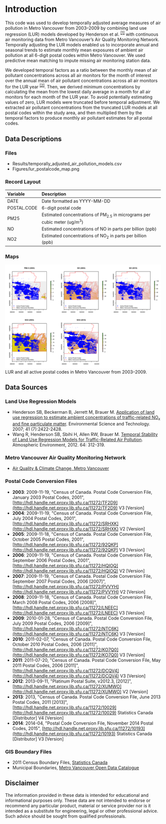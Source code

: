 # Introduction

This code was used to develop temporally adjusted average measures of air pollution in Metro Vancouver from 2003–2009 by combining land use regression (LUR) models developed by Henderson et al. <sup>[[1]](https://pubs.acs.org/doi/abs/10.1021/es0606780)</sup> with continuous air monitoring data from Metro Vancouver’s Air Quality Monitoring Network. Temporally adjusting the LUR models enabled us to incorporate annual and seasonal trends to estimate monthly mean exposures of ambient air pollution at all 6-digit postal codes within Metro Vancouver. We used predictive mean matching to impute missing air monitoring station data.

We developed temporal factors as a ratio between the monthly mean of air pollutant concentrations across all air monitors for the month of interest over the annual mean of air pollutant concentrations across all air monitors for the LUR year <sup>[[2]](https://ehp.niehs.nih.gov/1408700/)</sup>. Then, we derived minimum concentrations by calculating the mean from the lowest daily average in a month for all air monitors for each month of the LUR year. To avoid potentially estimating values of zero, LUR models were truncated before temporal adjustment. We extracted air pollutant concentrations from the truncated LUR models at all postal codes within the study area, and then multiplied them by the temporal factors to produce monthly air pollutant estimates for all postal codes.

## Data Descriptions

### Files
- Results/temporally_adjusted_air_pollution_models.csv
- Figures/lur_postalcode_map.png

### Record Layout

| Variable | Description |
|:--|:--|
| DATE | Date formatted as YYYY-MM-DD |
| POSTAL.CODE | 6-digit postal code |
| PM25 | Estimated concentrations of PM<sub>2.5</sub> in micrograms per cubic meter (ug/m<sup>3</sup>) |
| NO | Estimated concentrations of NO in parts per billion (ppb) |
| NO2 | Estimated concentrations of NO<sub>2</sub> in parts per billion (ppb) |

### Maps

![LUR and all active postal codes in Metro Vancouver from 2003–2009.](Figures/lur_postalcode_map.png "LUR and All Active Postal Codes in Metro Vancouver from 2003–2009")
LUR and all active postal codes in Metro Vancouver from 2003–2009.

## Data Sources

### Land Use Regression Models

- Henderson SB, Beckerman B, Jerrett M, Brauer M.  [Application of land use regression to estimate ambient concentrations of traffic-related NO<sub>x</sub> and fine particulate matter](https://pubs.acs.org/doi/abs/10.1021/es0606780).  Environmental Science and Technology. 2007; 41 (7):2422-2428.
- Wang R, Henderson SB, Sbihi H, Allen RW, Brauer M. [Temporal Stability of Land Use Regression Models for Traffic-Related Air Pollution](https://www.sciencedirect.com/science/article/pii/S1352231012009272?via%3Dihub). Atmospheric Environment, 2012. 64: 312-319.

### Metro Vancouver Air Quality Monitoring Network
- [Air Quality & Climate Change, Metro Vancouver](http://www.metrovancouver.org/air)

### Postal Code Conversion Files
- **2003**: 2009-11-19, "Census of Canada. Postal Code Conversion File, January 2003 Postal Codes, 2001", [http://hdl.handle.net.proxy.lib.sfu.ca/11272/TF2D9](http://hdl.handle.net.proxy.lib.sfu.ca/11272/TF2D9) V3 [Version]
- **2004**: 2009-11-19, "Census of Canada. Postal Code Conversion File, July 2004 Postal Codes, 2001", [http://hdl.handle.net.proxy.lib.sfu.ca/11272/SRHXK](http://hdl.handle.net.proxy.lib.sfu.ca/11272/SRHXK) V2 [Version]
- **2005**: 2009-11-18, "Census of Canada. Postal Code Conversion File, October 2005 Postal Codes, 2001", [http://hdl.handle.net.proxy.lib.sfu.ca/11272/92QKP](http://hdl.handle.net.proxy.lib.sfu.ca/11272/92QKP) V3 [Version]
- **2006**: 2009-11-19, "Census of Canada. Postal Code Conversion File, September 2006 Postal Codes, 2001", [http://hdl.handle.net.proxy.lib.sfu.ca/11272/HQIOQ](http://hdl.handle.net.proxy.lib.sfu.ca/11272/HQIOQ) V2 [Version]
- **2007**: 2009-11-19, "Census of Canada. Postal Code Conversion File, September 2007 Postal Codes, 2006 [2007]", [http://hdl.handle.net.proxy.lib.sfu.ca/11272/PVVYH](http://hdl.handle.net.proxy.lib.sfu.ca/11272/PVVYH) V2 [Version]
- **2008**: 2009-11-18, "Census of Canada. Postal Code Conversion File, March 2008 Postal Codes, 2006 [2008]", [http://hdl.handle.net.proxy.lib.sfu.ca/11272/LNEEC](http://hdl.handle.net.proxy.lib.sfu.ca/11272/LNEEC) V3 [Version]
- **2009**: 2010-01-28, "Census of Canada. Postal Code Conversion File, July 2009 Postal Codes, 2006 [2009]", [http://hdl.handle.net.proxy.lib.sfu.ca/11272/NTC6K](http://hdl.handle.net.proxy.lib.sfu.ca/11272/NTC6K) V3 [Version]
- **2010**: 2011-02-07, "Census of Canada. Postal Code Conversion File, October 2010 Postal Codes, 2006 [2011]", [http://hdl.handle.net.proxy.lib.sfu.ca/11272/KO7Q0](http://hdl.handle.net.proxy.lib.sfu.ca/11272/KO7Q0) V3 [Version]
- **2011**: 2011-07-20, "Census of Canada. Postal Code Conversion File, May 2011 Postal Codes, 2006 [2011]", [http://hdl.handle.net.proxy.lib.sfu.ca/11272/DCQV4](http://hdl.handle.net.proxy.lib.sfu.ca/11272/DCQV4) V3 [Version]
- **2012**: 2013-09-11, "Platinum Postal Suite, v2012.3, [2012]", [http://hdl.handle.net.proxy.lib.sfu.ca/11272/XUMWO](http://hdl.handle.net.proxy.lib.sfu.ca/11272/XUMWO) V2 [Version]
- **2013**: 2013, "Census of Canada. Postal Code Conversion File, June 2013 Postal Codes, 2011 [2013]", [http://hdl.handle.net.proxy.lib.sfu.ca/11272/10029](http://hdl.handle.net.proxy.lib.sfu.ca/11272/10029) Statistics Canada [Distributor] V4 [Version]
- **2014**: 2014-04, "Postal Code Conversion File, November 2014 Postal Codes, 2015", [http://hdl.handle.net.proxy.lib.sfu.ca/11272/10193](http://hdl.handle.net.proxy.lib.sfu.ca/11272/10193) Statistics Canada [Distributor] V3 [Version]

### GIS Boundary Files
- 2011 Census Boundary Files, [Statistics Canada](http://www12.statcan.gc.ca/census-recensement/2011/geo/bound-limit/bound-limit-2011-eng.cfm)
- Municipal Boundaries, [Metro Vancouver Open Data Catalogue](http://www.metrovancouver.org/data)

## Disclaimer

The information provided in these data is intended for educational and informational purposes only. These data are not intended to endorse or recommend any particular product, material or service provider nor is it intended as a substitute for engineering, legal or other professional advice. Such advice should be sought from qualified professionals.
